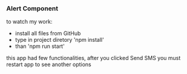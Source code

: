 ### Alert Component

to watch my work: 

- install all files from GitHub
- type in project diretory 'npm install'
- than 'npm run start'

this app had few functionalities, after you clicked Send SMS 
you must restart app to see another options 

